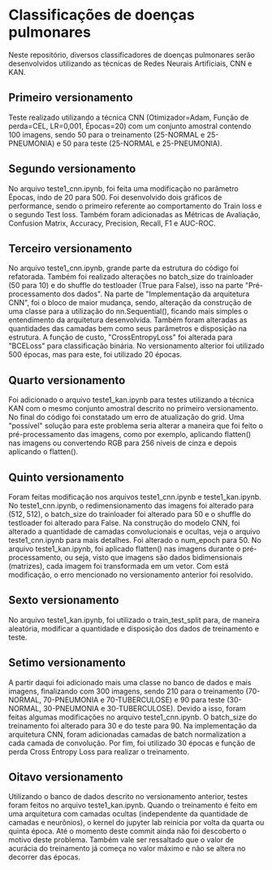 # Classificações de doenças pulmonares

Neste repositório, diversos classificadores de doenças pulmonares serão desenvolvidos utilizando as técnicas de Redes Neurais Artificiais, CNN e KAN.

## Primeiro versionamento

Teste realizado utilizando a técnica CNN (Otimizador=Adam, Função de perda=CEL, LR=0,001, Épocas=20) com um conjunto amostral contendo 100 imagens, sendo 50 para o treinamento (25-NORMAL e 25-PNEUMONIA) e 50 para teste (25-NORMAL e 25-PNEUMONIA).

## Segundo versionamento

No arquivo teste1_cnn.ipynb, foi feita uma modificação no parâmetro Épocas, indo de 20 para 500. Foi desenvolvido dois gráficos de performance, sendo o primeiro referente ao comportamento do Train loss e o segundo Test loss. Também foram adicionadas as Métricas de Avaliação, Confusion Matrix, Accuracy, Precision, Recall, F1 e AUC-ROC.

## Terceiro versionamento

No arquivo teste1_cnn.ipynb, grande parte da estrutura do código foi refatorada. Também foi realizado alterações no batch_size do trainloader (50 para 10) e do shuffle do testloader (True para False), isso na parte "Pré-processamento dos dados". Na parte de "Implementação da arquitetura CNN", foi o bloco de maior mudança, sendo, alteração da construção de uma classe para a utilização do nn.Sequential(), ficando mais simples o entendimento da arquitetura desenvolvida. Também foram alteradas as quantidades das camadas bem como seus parâmetros e disposição na estrutura. A função de custo, "CrossEntropyLoss" foi alterada para "BCELoss" para classificação binária. No versionamento alterior foi utilizado 500 épocas, mas para este, foi utilizado 20 épocas.

## Quarto versionamento

Foi adicionado o arquivo teste1_kan.ipynb para testes utilizando a técnica KAN com o mesmo conjunto amostral descrito no primeiro versionamento. No final do código foi constatado um erro de atualização do grid. Uma "possível" solução para este problema seria alterar a maneira que foi feito o pré-processamento das imagens, como por exemplo, aplicando flatten() nas imagens ou convertendo RGB para 256 níveis de cinza e depois aplicando o flatten().

## Quinto versionamento

Foram feitas modificação nos arquivos teste1_cnn.ipynb e teste1_kan.ipynb. No teste1_cnn.ipynb, o redimensionamento das imagens foi alterado para (512, 512), o batch_size do trainloader foi alterado para 50 e o shuffle do testloader foi alterado para False. Na construção do modelo CNN, foi alterado a quantidade de camadas convolucionais e ocultas, veja o arquivo teste1_cnn.ipynb para mais detalhes. Foi alterado o num_epoch para 50. No arquivo teste1_kan.ipynb, foi aplicado flatten() nas imagens durante o pré-processamento, ou seja, visto que imagens são dados bidimensionais (matrizes), cada imagem foi transformada em um vetor. Com está modificação, o erro mencionado no versionamento anterior foi resolvido.

## Sexto versionamento

No arquivo teste1_kan.ipynb, foi utilizado o train_test_split para, de maneira aleatória, modificar a quantidade e disposição dos dados de treinamento e teste.

## Setimo versionamento

A partir daqui foi adicionado mais uma classe no banco de dados e mais imagens, finalizando com 300 imagens, sendo 210 para o treinamento (70-NORMAL, 70-PNEUMONIA e 70-TUBERCULOSE) e 90 para teste (30-NORMAL, 30-PNEUMONIA e 30-TUBERCULOSE). Devido a isso, foram feitas algumas modificações no arquivo teste1_cnn.ipynb. O batch_size do treinamento foi alterado para 30 e do teste para 90. Na implementação da arquitetura CNN, foram adicionadas camadas de batch normalization a cada camada de convolução. Por fim, foi utilizado 30 épocas e função de perda Cross Entropy Loss para realizar o treinamento.

## Oitavo versionamento

Utilizando o banco de dados descrito no versionamento anterior, testes foram feitos no arquivo teste1_kan.ipynb. Quando o treinamento é feito em uma arquitetura com camadas ocultas (independente da quantidade de camadas e neurônios), o kernel do jupyter lab reinicia por volta da quarta ou quinta época. Até o momento deste commit ainda não foi descoberto o motivo deste problema. Também vale ser ressaltado que o valor de acurácia do treinamento já começa no valor máximo e não se altera no decorrer das épocas.
